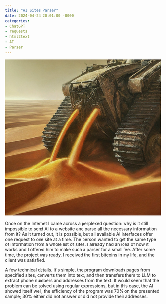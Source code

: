 ```yaml
---
title: "AI Sites Parser"
date: 2024-04-24 20:01:00 -0000
categories: 
- ChatGPT
- requests
- html2text
- AI
- Parser
---
```


<center>
<!-- ![tg-sample]({{ "/assets/install_script.png" | relative_url }}) -->
<picture>
  <source media="(max-width: 375px)" srcset="/static/images/harvester_375w.jpg">
  <source media="(max-width: 640px)" srcset="/static/images/harvester_375w.jpg">
  <img src="/static/images/harvester.jpg" width='640' alt="Screenshot">
</picture>
</center>

<p>
Once on the Internet I came across a perplexed question: why is it still impossible to send AI to a website and parse all the necessary information from it? As it turned out, it is possible, but all available AI interfaces offer one request to one site at a time. The person wanted to get the same type of information from a whole list of sites. I already had an idea of how it works and I offered him to make such a parser for a small fee. After some time, the project was ready, I received the first bitcoins in my life, and the client was satisfied.
</p>
<p>
A few technical details. It's simple, the program downloads pages from specified sites, converts them into text, and then transfers them to LLM to extract phone numbers and addresses from the text. It would seem that the problem can be solved using regular expressions, but in this case, the AI showed itself well, the efficiency of the program was 70% on the presented sample; 30% either did not answer or did not provide their addresses.
</p>